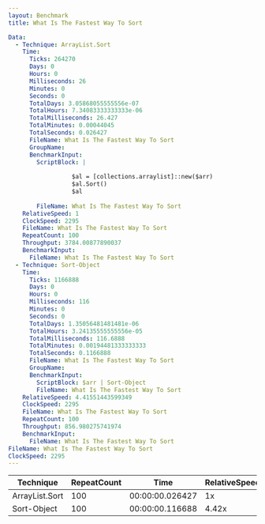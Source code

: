 ```yaml
---
layout: Benchmark
title: What Is The Fastest Way To Sort

Data: 
  - Technique: ArrayList.Sort
    Time: 
      Ticks: 264270
      Days: 0
      Hours: 0
      Milliseconds: 26
      Minutes: 0
      Seconds: 0
      TotalDays: 3.05868055555556e-07
      TotalHours: 7.34083333333333e-06
      TotalMilliseconds: 26.427
      TotalMinutes: 0.00044045
      TotalSeconds: 0.026427
      FileName: What Is The Fastest Way To Sort
      GroupName: 
      BenchmarkInput: 
        ScriptBlock: |
           
                  $al = [collections.arraylist]::new($arr) 
                  $al.Sort()
                  $al
              
        FileName: What Is The Fastest Way To Sort
    RelativeSpeed: 1
    ClockSpeed: 2295
    FileName: What Is The Fastest Way To Sort
    RepeatCount: 100
    Throughput: 3784.00877890037
    BenchmarkInput: 
      FileName: What Is The Fastest Way To Sort
  - Technique: Sort-Object
    Time: 
      Ticks: 1166888
      Days: 0
      Hours: 0
      Milliseconds: 116
      Minutes: 0
      Seconds: 0
      TotalDays: 1.35056481481481e-06
      TotalHours: 3.24135555555556e-05
      TotalMilliseconds: 116.6888
      TotalMinutes: 0.00194481333333333
      TotalSeconds: 0.1166888
      FileName: What Is The Fastest Way To Sort
      GroupName: 
      BenchmarkInput: 
        ScriptBlock: $arr | Sort-Object
        FileName: What Is The Fastest Way To Sort
    RelativeSpeed: 4.41551443599349
    ClockSpeed: 2295
    FileName: What Is The Fastest Way To Sort
    RepeatCount: 100
    Throughput: 856.980275741974
    BenchmarkInput: 
      FileName: What Is The Fastest Way To Sort
FileName: What Is The Fastest Way To Sort
ClockSpeed: 2295
---
```





|Technique     |RepeatCount|Time           |RelativeSpeed|Throughput|
|--------------|-----------|---------------|-------------|----------|
|ArrayList.Sort|100        |00:00:00.026427|1x           |3784.01/s |
|Sort-Object   |100        |00:00:00.116688|4.42x        |856.98/s  |
